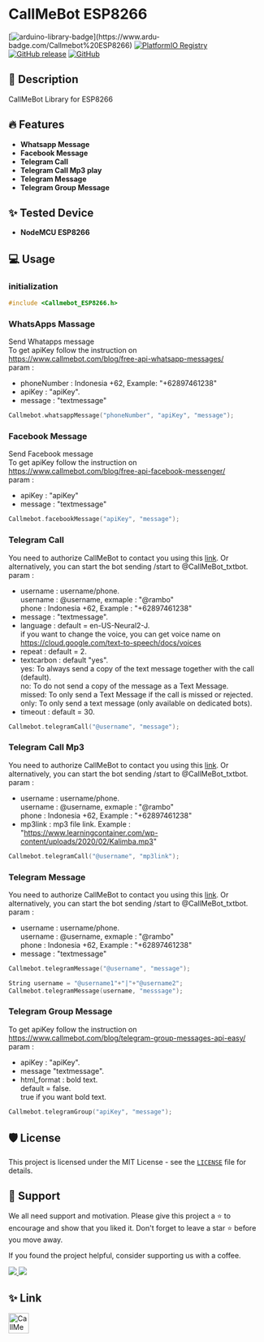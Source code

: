 # CallMeBot ESP8266
[![arduino-library-badge](https://www.ardu-badge.com/badge/Callmebot%20ESP8266.svg?)](https://www.ardu-badge.com/Callmebot%20ESP8266)
[![PlatformIO Registry](https://badges.registry.platformio.org/packages/hafidh/library/Callmebot%20ESP8266.svg)](https://registry.platformio.org/libraries/hafidh/Callmebot%20ESP8266)
[![GitHub release](https://img.shields.io/github/release/hafidhh/Callmebot-ESP8266.svg)](https://github.com/hafidhh/Callmebot-ESP8266/releases)
[![GitHub](https://img.shields.io/github/license/hafidhh/Callmebot-ESP8266.svg)](https://github.com/hafidhh/Callmebot-ESP8266/blob/master/LICENSE.md)
   
## 🚀 Description
CallMeBot Library for ESP8266   

## 🔥 Features
* **Whatsapp Message**
* **Facebook Message**
* **Telegram Call**
* **Telegram Call Mp3 play**
* **Telegram Message**
* **Telegram Group Message**

## ✨ Tested Device
* **NodeMCU ESP8266**

## 💻 Usage
### initialization
```cpp
#include <Callmebot_ESP8266.h>
```
### WhatsApps Massage
Send Whatapps message  
To get apiKey follow the instruction on https://www.callmebot.com/blog/free-api-whatsapp-messages/  
param :
* phoneNumber : Indonesia +62, Example: "+62897461238"
* apiKey : "apiKey".
* message : "textmessage"
```cpp
Callmebot.whatsappMessage("phoneNumber", "apiKey", "message");
```

### Facebook Message
Send Facebook message  
To get apiKey follow the instruction on https://www.callmebot.com/blog/free-api-facebook-messenger/  
param :
* apiKey : "apiKey"
* message : "textmessage"
```cpp
Callmebot.facebookMessage("apiKey", "message");
```

### Telegram Call
You need to authorize CallMeBot to contact you using this [link](https://api2.callmebot.com/txt/login.php). Or alternatively, you can start the bot sending /start to @CallMeBot_txtbot.  
param :
* username : username/phone.  
username : @username, exmaple : "@rambo"   
phone : Indonesia +62, Example : "+62897461238"
* message : "textmessage".
* language : default = en-US-Neural2-J.  
if you want to change the voice, you can get voice name on https://cloud.google.com/text-to-speech/docs/voices
* repeat : default = 2.
* textcarbon : default "yes".  
yes: To always send a copy of the text message together with the call (default).  
no: To do not send a copy of the message as a Text Message.  
missed: To only send a Text Message if the call is missed or rejected.  
only: To only send a text message (only available on dedicated bots).
* timeout : default = 30.
```cpp
Callmebot.telegramCall("@username", "message");
```

### Telegram Call Mp3
You need to authorize CallMeBot to contact you using this [link](https://api2.callmebot.com/txt/login.php). Or alternatively, you can start the bot sending /start to @CallMeBot_txtbot.  
param :
* username : username/phone.  
username : @username, exmaple : "@rambo"   
phone : Indonesia +62, Example : "+62897461238"
* mp3link : mp3 file link. Example : "https://www.learningcontainer.com/wp-content/uploads/2020/02/Kalimba.mp3"
```cpp
Callmebot.telegramCall("@username", "mp3link");
```

### Telegram Message
You need to authorize CallMeBot to contact you using this [link](https://api2.callmebot.com/txt/login.php). Or alternatively, you can start the bot sending /start to @CallMeBot_txtbot.  
param :
* username : username/phone.  
username : @username, exmaple : "@rambo"   
phone : Indonesia +62, Example : "+62897461238"
* message : "textmessage"
```cpp
Callmebot.telegramMessage("@username", "message");
```
```cpp
String username = "@username1"+"|"+"@username2";
Callmebot.telegramMessage(username, "messsage");
```

### Telegram Group Message
To get apiKey follow the instruction on https://www.callmebot.com/blog/telegram-group-messages-api-easy/  
param :
* apiKey : "apiKey".
* message "textmessage".
* html_format : bold text.  
default = false.  
true if you want bold text. 
```cpp
Callmebot.telegramGroup("apiKey", "message");
```

## 🛡️ License
This project is licensed under the MIT License - see the [`LICENSE`](LICENSE.md) file for details.

## 🙏 Support
We all need support and motivation. Please give this project a ⭐️ to encourage and show that you liked it. Don't forget to leave a star ⭐️ before you move away.

If you found the project helpful, consider supporting us with a coffee.

<a href="https://github.com/sponsors/hafidhh">
    <img src="https://img.shields.io/badge/sponsor-30363D?style=for-the-badge&logo=GitHub-Sponsors&logoColor=#EA4AAA">
</a>
<a href="https://www.buymeacoffee.com/hafidh">
    <img src="https://img.shields.io/badge/Buy%20Me%20a%20Coffee-ffdd00?style=for-the-badge&logo=buy-me-a-coffee&logoColor=black">
</a>

## ✨ Link
<a href="https://www.callmebot.com/">
    <img 
    src="https://www.callmebot.com/wp-content/uploads/2019/10/Logo-Negro_x1.png"
    alt="CallMeBot"
    title="CallMeBot"
    style="height : 40px">
</a>
